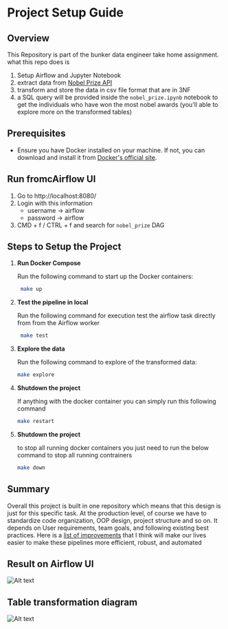 # Project Setup Guide

## Overview
This Repository is part of the bunker data engineer take home assignment. what this repo does is
1. Setup Airflow and Jupyter Notebook
2. extract data from [Nobel Prize API](https://app.swaggerhub.com/apis/NobelMedia/NobelMasterData/2.1#/default/get_nobelPrizes)
2. transform and store the data in csv file format that are in 3NF
3. a SQL query will be provided inside the `nobel_prize.ipynb` notebook to get the individuals who have won the most nobel awards (you'll able to explore more on the transformed tables)

## Prerequisites

- Ensure you have Docker installed on your machine. If not, you can download and install it from [Docker's official site](https://www.docker.com/products/docker-desktop).

## Run fromcAirflow UI
1. Go to http://localhost:8080/
2. Login with this information
    - username -> airflow
    - password -> airflow
3. CMD + f / CTRL + f and search for `nobel_prize` DAG

## Steps to Setup the Project

1. **Run Docker Compose**
   
   Run the following command to start up the Docker containers:
   ```sh
    make up
2. **Test the pipeline in local**

   Run the following command for execution test the airflow task directly from from the Airflow worker
   ```sh
    make test
    ```
3. **Explore the data**
   
    Run the following command to explore of the transformed data:
    ```sh
    make explore
4. **Shutdown the project**

    If anything with the docker container you can simply run this following command
    ```sh
    make restart
    ```
5. **Shutdown the project**

    to stop all running docker containers you just need to run the below command to stop all running contrainers
    ```sh
    make down
    ```
## Summary
Overall this project is built in one repository which means that this design is just for this specific task. At the production level, of course we have to standardize code organization, OOP design, project structure and so on. It depends on User requirements, team goals, and following existing best practices. Here is a [list of improvements](ROADMAP.md) that I think will make our lives easier to make these pipelines more efficient, robust, and automated 

## Result on Airflow UI
![Alt text](./asset/Screenshot%202024-06-14%20at%2013.10.41.png)

## Table transformation diagram
![Alt text](./asset/Untitled-2024-02-04-1026.png)

